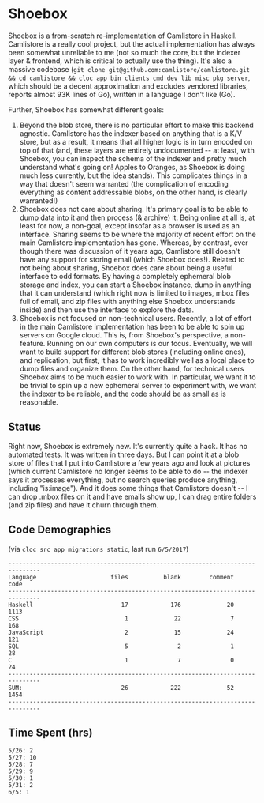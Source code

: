 # Shoebox

Shoebox is a from-scratch re-implementation of Camlistore in Haskell. Camlistore is
a really cool project, but the actual implementation has always been somewhat
unreliable to me (not so much the core, but the indexer layer & frontend, which
is critical to actually use the thing). It's also a massive codebase 
(`git clone git@github.com:camlistore/camlistore.git && cd camlistore && cloc app bin clients cmd dev lib misc pkg server`, 
which should be a decent approximation and excludes vendored libraries, reports almost 93K lines of Go), written in
a language I don't like (Go).

Further, Shoebox has somewhat different goals:

1. Beyond the blob store, there is no particular effort to make this backend
   agnostic. Camlistore has the indexer based on anything that is a K/V store,
   but as a result, it means that all higher logic is in turn encoded on top of
   that (and, these layers are entirely undocumented -- at least, with Shoebox, you
   can inspect the schema of the indexer and pretty much understand what's going
   on! Apples to Oranges, as Shoebox is doing much less currently, but the idea
   stands). This complicates things in a way that doesn't seem warranted (the
   complication of encoding everything as content addressable blobs, on the
   other hand, is clearly warranted!)
2. Shoebox does not care about sharing. It's primary goal is to be able to dump
   data into it and then process (& archive) it. Being online at all is, at
   least for now, a non-goal, except insofar as a browser is used as an
   interface. Sharing seems to be where the majority of recent effort on the main
   Camlistore implementation has gone. Whereas, by contrast, ever though there
   was discussion of it years ago, Camlistore still doesn't have any support for
   storing email (which Shoebox does!). Related to not being about sharing, Shoebox
   does care about being a useful interface to odd formats. By having a
   completely ephemeral blob storage and index, you can start a Shoebox instance,
   dump in anything that it can understand (which right now is limited to
   images, mbox files full of email, and zip files with anything else Shoebox
   understands inside) and then use the interface to explore the data. 
3. Shoebox is not focused on non-technical users. Recently, a lot of effort in the
   main Camlistore implementation has been to be able to spin up servers on
   Google cloud. This is, from Shoebox's perspective, a non-feature. Running on our
   own computers is our focus. Eventually, we will want to build support for
   different blob stores (including online ones), and replication, but first, it
   has to work incredibly well as a local place to dump files and organize them.
   On the other hand, for technical users Shoebox aims to be much easier to work
   with. In particular, we want it to be trivial to spin up a new ephemeral
   server to experiment with, we want the indexer to be reliable, and the code
   should be as small as is reasonable. 
   
## Status

Right now, Shoebox is extremely new. It's currently quite a hack. It has no
automated tests. It was written in three days. But I can point it at a blob
store of files that I put into Camlistore a few years ago and look at pictures
(which current Camlistore no longer seems to be able to do -- the indexer says
it processes everything, but no search queries produce anything, including
"is:image"). And it does some things that Camlistore doesn't -- I can drop .mbox
files on it and have emails show up, I can drag entire folders (and zip files)
and have it churn through them. 


## Code Demographics

(via `cloc src app migrations static`, last run `6/5/2017`)

```
-------------------------------------------------------------------------------
Language                     files          blank        comment           code
-------------------------------------------------------------------------------
Haskell                         17            176             20           1113
CSS                              1             22              7            168
JavaScript                       2             15             24            121
SQL                              5              2              1             28
C                                1              7              0             24
-------------------------------------------------------------------------------
SUM:                            26            222             52           1454
-------------------------------------------------------------------------------
```

## Time Spent (hrs)

```
5/26: 2
5/27: 10
5/28: 7
5/29: 9
5/30: 1
5/31: 2
6/5: 1
```
